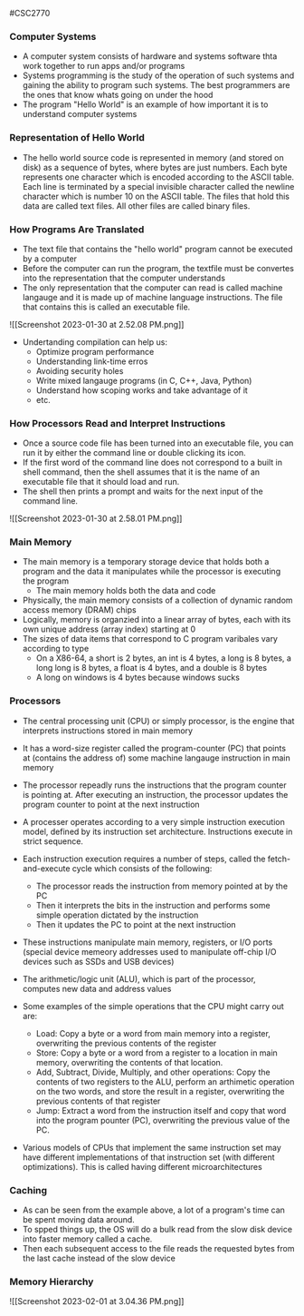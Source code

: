 #CSC2770

### Computer Systems
- A computer system consists of hardware and systems software thta work together to run apps and/or programs
- Systems programming is the study of the operation of such systems and gaining the ability to program such systems. The best programmers are the ones that know whats going on under the hood
- The program "Hello World" is an example of how important it is to understand computer systems

### Representation of Hello World
- The hello world source code is represented in memory (and stored on disk) as a sequence of bytes,  where bytes are just numbers. Each byte represents one character which is encoded according to the ASCII table. Each line is terminated by a special invisible character called the newline character which is number 10 on the ASCII table. The files that hold this data are called text files. All other files are called binary files.

### How Programs Are Translated
- The text file that contains the "hello world" program cannot be executed by a computer
- Before the computer can run the program, the textfile must be convertes into the representation that the computer understands
- The only representation that the computer can read is called machine langauge and it is made up of machine language instructions. The file that contains this is called an executable file.

![[Screenshot 2023-01-30 at 2.52.08 PM.png]]

- Undertanding compilation can help us:
	- Optimize program performance
	- Understanding link-time erros
	- Avoiding security holes
	- Write mixed langauge programs (in C, C++, Java, Python)
	- Understand how scoping works and take advantage of it
	- etc.

### How Processors Read and Interpret Instructions
- Once a source code file has been turned into an executable file, you can run it by either the command line or double clicking its icon.
- If the first word of the command line does not correspond to a built in shell command, then the shell assumes that it is the name of an executable file that it should load and run.
- The shell then prints a prompt and waits for the next input of the command line.

![[Screenshot 2023-01-30 at 2.58.01 PM.png]]

### Main Memory
- The main memory  is a temporary storage device that holds both a program and the data it manipulates while the processor is executing the program
	- The main memory holds both the data and code
- Physically, the main memory consists of a collection of dynamic random access memory (DRAM) chips
- Logically, memory is organzied into a linear array of bytes, each with its own unique address (array index) starting at 0
- The sizes of data items that correspond to C program varibales vary according to type
	- On a X86-64, a short is 2 bytes, an int is 4 bytes, a long is 8 bytes, a long long is 8 bytes, a float is 4 bytes, and a double is 8 bytes
	- A long on windows is 4 bytes because windows sucks

### Processors
- The central processing unit (CPU) or simply processor, is the engine that interprets instructions stored in main memory
- It has a word-size register called the program-counter (PC) that points at (contains the address of) some machine langauge instruction in main memory
- The processor repeadly runs the instructions that the program counter is pointing at. After executing an instruction, the processor updates the program counter to point at the next instruction
- A processer operates according to a very simple instruction execution model, defined by its instruction set architecture. Instructions execute in strict sequence.
- Each instruction execution requires a number of steps, called the fetch-and-execute cycle which consists of the following:
	- The processor reads the instruction from memory pointed at by the PC
	- Then it interprets the bits in the instruction and performs some simple operation dictated by the instruction
	- Then it updates the PC to point at the next instruction
- These instructions manipulate main memory, registers, or I/O ports (special device memeory addresses used to manipulate off-chip I/O devices such as SSDs and USB devices)
- The arithmetic/logic unit (ALU), which is part of the processor, computes new data and address values
- Some examples of the simple operations that the CPU might carry out are:
	- Load: Copy a byte or a word from main memory into a register, overwriting the previous contents of the register
	- Store: Copy a byte or a word from a register to a location in main memory, overwriting the contents of that location.
	- Add, Subtract, Divide, Multiply, and other operations: Copy the contents of two registers to the ALU, perform an arthimetic operation on the two words, and store the result in a register, overwriting the previous contents of that register
	- Jump: Extract a word from the instruction itself and copy that word into the program pounter (PC), overwriting the previous value of the PC.

- Various models of CPUs that implement the same instruction set may have different implementations of that instruction set (with different optimizations). This is called having different microarchitectures

### Caching

- As can be seen from the example above, a lot of a program's time can be spent moving data around.
- To spped things up, the OS will do a bulk read from the slow disk device into faster memory called a cache.
- Then each subsequent access to the file reads the requested bytes from the last cache instead of the slow device

### Memory Hierarchy

![[Screenshot 2023-02-01 at 3.04.36 PM.png]]